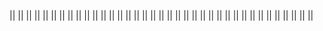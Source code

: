 <!-- ! !!!!!!!!! INIZIALIZZAZIONE !!!!!!!!!!!!!! !-->
<!-- progetto inizializzato con il comando in powershell 'composer create-project --prefer-dist laravel/laravel:^7.0 laravel-boolpress' -->
<!-- ? -1 db -->
<!-- creato db boolpress_db  aggancianto al file .env e cambiato nome db e psw e username in root-->
<!-- ? -2 authentication -->
<!-- installiamo i pacchetti di autentificazione con 'composer require laravel/ui:^2.4'
      Laraverl ui predispone pacchetti di autentificazione per registrazioni nuovi utenti, controllo di login,
     controller per mandare email per reimpostare la psw  il controller per il restante e lo spazio di archiviazione nomi -->
<!-- ? -2.1 vue -->
<!-- installiamo i pacchetti di vue --auth ('php artisan ui vue --auth') questo è possibile perche abbiamo installato il pack precedente di laravel ui -->
<!-- ?-2.1.1 attenzione -->
<!-- dopo l'installazione ci chiderà di fare'npm install && npm run dev' l'&& non funziona in powershell aprire il prompt con bash per avviare e attendere -->
<!-- ! allert con laravel ui ad oggi si usa ancora bootstrap 4 con jquery e popper.js -->
<!-- ? -3 migrate -->
<!-- dopo fatto tutto bisogna andare a fare una migrazione per connettere le tabelle create da laravel ui con il server (crea le cartelle di psw e utente e tutti i collegamenti per la 'protezione') -->
<!-- ? -4 login -->
<!-- dopo l'avvio del server(npm artisan serve) facciamo la registrazione ' simone-agentelazio -password' -->
<!-- dopo la registrazione eliminiamo la rotta per essa con un array in Auth e aggiungiamo ['register' => false] per non permettere altre registrazioni   -->
<!-- ? -5 refactoring -->
<!-- all'interno dell resources\ views creiamo le cartelle admin e guest grazie alle quali andremo a dividere tra ciò che vedrà l'amministratore e ciò che vedrà l'utente -->
<!-- cambiare le varie rotte tra web e homeController che riportano alle view -->
<!-- per cambiare la landing page da home ad admin bisogna cambiare ...public const HOME = '/home';.... in app/Providers/RouteServiceProvider.php  -->
<!-- cambiamo in guest/welcome in guest/home (cambiare anche la route in web.php) -->
<!-- ? -6 controller admin-->
<!-- creiamo un contoller per gestire le rotte admin con il comando 'php artisan make:controller Admin/HomeController -->
<!-- eliminiamo il controller middleware in home controller (non admin ma quello libero 'guest') -->
<!-- ? -7 web -->
<!-- aggiungiamo il middleware(auth) alla route /Admin cosi da non scriverlo nel controller -->
<!-- creiamo un group dove inserire le rotte che hanno admin/... , il middleware , il name della rotta. il prefix, il name space-->
<!-- ? -8 model -->
<!-- cereiamo il models del post (oggetto del nostro progetto) e la relativa migration per il server con il comando 'php artisan make:model Models/Post -m' -->
<!-- andiamo a modificare i paramiti della migration che creerà le nostre colonne nel db $table.... andando ad aggiungere i relativi parametri per definire il tipo di dato nel db (unique, string('title',50) ecc..) -->
<!-- in caso non sia stata creata dal comando nella migration dobbiamo aggiungere la parte relativa alla funzione down per il role back -->
<!-- lanciamo la migration con il comando ?php artisan migrate' e creiamo la nostra 'tuple ' nel db -->
<!-- ? -9 controller 'Posts'-->
<!-- creazione controller per la parte Post'lato back per le crud'  con il comando php artisan make:controller Admin/PostContoller --resource (con resource ci creerà tutte le funzioni crud nel controller in automatico ) -->
<!-- nel PostController agganciamo il modello creato precedentemete  use App\Models\Post -->
<!-- andiamo a collegare tutte le rotte in web.php utilizzando Route::resource... per prendere tutte le rotte inserite nel controller relativo al post -->
<!-- inserendo le rotte nel group admin tutte le rotte erediteranno i valori inseriti precedentemente nelle specifiche del group -->
<!-- ? CRUD POST  Admin (back and)-->
<!-- # index  (R)-->
<!-- andiamo a creare le pagine blade per le crud -->
<!-- specifichiamo in PostsController le rotte e creiamo le pagine di riferimento .  -->
<!-- possiamo inserire anche un order by  e scrivere qui anche linguaggio sql facendo $post=DB::query('.............')-->
<!-- Cominciamo con l'index nel controller e creiamo la pagina 'rotta presente nel view' in views/admin/index-->
<!-- nel layout presente di base in laravel ui è gia caricato il link per js css ecc -->
<!-- ! laravel ui usa bootsrap 4 -->
<!-- utilizzando carbon possiamo stilizzare le date -->
<!-- andiamo nella sezione del modello 'in questo caso Posts' importiamo Carbon con 'use Carbon\Carbon; -->
<!-- all'interno della classe model andremo a creare una funzione che grazie a parametri esterni ci permetterà di restituire una data     public function getFormattedDate($column, $format = 'd-m-Y H:i:s')
    {
        return Carbon::create($this->$column)->format($format);
    } -->
<!--# Show (R)  -->
<!-- creiamo un file show dove andremo a descrivere il dettaglio del post  poi andiamo nel controller e passiamo il dettaglio del'articolo (id) all view-->
<!-- in Laravel con la laravel dependency inception possiamo passare alle view direttamente il parametro del dettaglio senza andare a specificare il parametro tramite il quale ciò avviene -->
<!-- * pagination  -->
<!-- in laravel possiamo paginare  i risultati semplicemente impostando al posto di all nel controller di riferimento paginate e tra parentisi impostare la relets dei risultati  -->
<!-- dopo fatto questo nella pag della view di riferimento arriverà un parametro che noi possiamo prendere con  {{ $posts->links() }} per far apparire i link delle pagine dei post mancanti -->
<!-- andiamo ad imposta le rotte nei pulsanti della index -->
<!-- ! il punsante della cancellazione -->
<!-- il pulsante delete non deve restituire una pagina e la chiamata che deve eseguire è la delete ma lo facciamo con un form ---- vai a delete per ulteriori dettagli  -->
<!-- # CREATED (C) -->
<!-- visto che created e edit condividono lo stesso form ma con delle differenze per non entrare in un errore adiamo ad inizializzare una istanza vuota che in un secondo momento andremo a controllarne l'esistenza con la presenza o meno dell'id per visualizzare il form di creazione o modifica  -->
<!-- nel form in blade ricordarsi di mettere il name nei vari input dando ad esso il nome del parametro che troveremo in tabella -->
<!-- l'action porta allo store -->
<!-- inserire il token di autentificazione -->
<!-- # Edit () -->
<!-- nel controller passiamo alla view tutta l'istanza del post perché avremo i campi pre fillati da modificare, utilizziamo la depended inception -->
<!-- essendo un form pre fillato andremo ad aggiungere il value all'input   -->
<!-- andiamo ad unificare il form creando un include in resource ed includendo il'componente dove serve (create ed editi)'-->
<!-- andiamo a modificare il form del post per renderlo universale sia per il create che per l'edit -->
<!-- controlliamo l'esistenza del post passato tramite controller e andiamo ad impostare il metodo di output  -->
<!-- per l'update avremo bisogno del method patch mentre per lo store andrà bene il method post -->

<!-- #Store -->
<!-- nello store ci arrivano tutti i campi compilati dal form proveniente da create -->
<!-- recuperiamo i dati  da request -->
<!-- utilizziamo fill per comporre l'istanza aggiungiamo lo slug , salviamo , e facciamo un redirect allo show passando il post con compact -->
<!-- # update -->
<!-- nell' update ci arriva l'id del post ma andando ad usare la depended inception prendiamo tutta l'istanza-->
<!-- prendiamo in $data i dati ricevuti da request aggiungiamo lo slag e facciamo l'update -->
<!-- # DESTROY (D) -->
<!-- nel post controller andiamo nella funzione destroy e impostiamo i parametri della dependence inception per prendere il post specifico , poi applichiamo al post la funzione delete e nel return facciamo un redirected all'index -->
<!-- con la whit possiamo passare alla nuova index che è passata pre la funzione destroy una coppia di chiave valore con la quale andremo a creare un aller per l'avvenuta cancellazione ... questa coppia si chiama variabile di sessione che ha vita fino al prossimo refresh della pagina -->
<!-- in index prendiamo la variabile di sessione con l' @if(session(e il cosa abbiamo passato dal controller )) -->
<!-- * allert di conferma -->
<!-- creiamo un allert di conferma per la cancellazione , nel layout deve essere specificato uno yeld(segnaposto) per inserire il nostro eventuiale script poi apriamo una sezione nella nostra index e apriamo il tago script -->
<!-- creiamo la costante per prendere i bottoni e con la funzione 'document.querySelectorAll('')'     prendiamo tutti i btn elimina presenti in pagina (avremo usato getelementbyid se i FORM da prendere erano 1) e selezioniamo con i SELETTORI CSS LA CLASSE delete button -->
<!-- con un ciclo andiamo ad attaccare a tutti i form di delete un eventListener per rimanere in attesa dello scatenarsi dell'evento submit del btn al suo interno e blocchiamo il flusso dell'evento del form con e.preventDefault poi con confirm attendiamo che l'utenti confermi o meno se conferma si riprende con il submit senno l'esecuzione rimarrà annullata -->

||
||
||
||
||
||
||
||
||
||
||
||
||
||
||
||
||
||
||
||
||
||
||
||
||
||
||
||
||
||
||
||
||
||
||
||
||

<!-- ? VUE -->
<!-- in questa applicazione gestiremo la parte admin da laravel e la parte user experience con vue  -->
<!-- andiamo a creare in web.php una rotta di fallback cioè una rotta generiche ... una rotta che intercetta tutte le rotte che non possono entrare (per un motivo o per un altro ) nelle rotte create per l'admin o le auth
Route::get('{any?}', function () {
    return view('guest.home');
})->where('any', '.*');-->

<!--'{any?}' -> è un parametro dinamica che sta per 'accetta qualsiasi cosa'
where('any', '.*'); -> è una espressione regolare che dice prendi any che può essere di qualsiasi tipo qualsiasi carattere e in qualsiasi quantità
-->
<!--  nella guest home blade andiamo a gestire la nostra classica pagina html dove inseriremo vue . importiamo css e js dalle classiche rotte di compilazione -->
<!-- # problem compilazione js -->
<!-- essendo che abbiamo diviso tutto tra back e font andiamo a dividere anche la compilazione di js  -->
<!-- andiamo in resources / js e creiamo un nuovo file per il (front 'user') e in questo file inseriremo tutto lo script che andrà poi compilato da webpack -->
<!-- in app (back) andremo a lasciare (per quello che serve a noi in questo momento ) solo l'importazione di bootstrap ' che usa js per le modali e altre utility e in front -->
<!-- andiamo poi in webpack  e gli diciamo di compilare anche il nostro file front.js -->
<!-- # cambiamo la predisposizione di vue  -->
<!-- in resources/js/components prendiamo il file .vue e lo rinominiamo in App.vue-->
<!-- andiamo poi ad impostare vue come il solito
<script>
    export default {
        name:"App",
    }
</script>
  -->
<!-- in front.js andiamo a preparare lo scaffolding per la compilazione a componenti nel quale andiamo a importare il componente madre 'App'  -->
<!--
window.Vue = require("vue");
import App from "./components/App.vue";
const app = new Vue({
    el: "#root",
    render: h => h(App)
});
-->
<!-- con questo codice andiamo a dire a JS di importare vue , importare il componente app vue, inizializza una nuova applicazione che parte dall'elemento con id #root e come render della home sarà il componente app   -->
<!-- webpack compilerà il tutto e con npm run dev lo faremo compilare -->
<!-- potremo fare lo stesso con sass per  importare 2 file separati uno per il back(admin9 e uno per il front(guest)-->
<!-- * Nella views gust  -->
<!-- Dove andremo ad impostare il div con id root per vue andiamo ad inserire il template di html dove andremo a caricare il link per il css e le varie cdn se ne avremo bisogno e cosa importante nel body sarà presente solo il div con id root e in fine importiamo lo script 'front' dove abbiamo impostato la compilazione di vue  -->
<!--* Vue components -->
<!-- creiamo un componente esterno per importare l'header  -->
<!-- importiamo il componente in app -->
<!-- passiamo parte del titolo dell'header con prop -->
<!-- prepariamo il componente a ricevere le prop impostando in export e utilizzando la prop nel template -->
<!-- nel componente madre passiamo la prop o direttamente nel componente(no bind) o passando una proprietà 'un array|| un oggetto'(bind = dinamico) presente in data -->

<!-- ? Seeders -->
<!-- i seeders  servono per popolare in automatico le tabelle -->
<!-- possiamo creare tanti seeder quante sono le tabelle  -->
<!-- con il comando php artisan make:seeder NomedellatabellaTableSeeder -->
<!-- php artisan make:seeder PostsTableSeeder ---- avviato questo comando creato file in database/seeds-->
<!-- nel file seeder/PostsTableSeeder creeremo la logica per la creazione dei record sul db (le tuple)-->
<!-- possiamo partire da un un array associativo per i dati (in questo caso dati per la creazione dei nostri post) che conterranno title , content, image, slug  -->
<!-- giriamo sul nostro array e instanziamo un nuovo Post assegniamo i valori in base alle colonne o a mano o con fill ( bisogna poi impostare i parametri fillable nel model ) -->
<!-- una volta creato per avviare il seeder facciamo partire il comando : 'php artisan db:seed --class=PostsTableSeeder ' -->
<!-- in DatabaseSeeder possiamo elencare tutti i nostri seeder e in una volta sola cliamarli tutti insieme con lo stesso comando di prima ma senza la --class -->
<!-- # per vuotare tutto il db e resettare tutte le tuple di tutto il db usiamo php artisan migrate:refresh  -->

<!-- ? FAKER -->
<!-- in laravel possiamo creare dei dati fake ma plausibili per popolare il nostro db di dati verosimili per lo sviluppo  -->
<!-- bisogna disinstallare il vecchio pacchetto di fzaninotto installato di serie con :' composer remove fzaninotto/faker' ed installare il nuovo con :'composer require fakerphp/faker' -->
<!-- importiamo il 'modello faker' use Faker\Generator as Faker; e impostimao la funzione run come primo parametro dicendogli di usare la classe Faker e tutti i suoi metodi -->
<!-- non avendo più un array di riferimento useremo un ciclo for per dire quante tuple creare per riempire i dati  -->
<!-- passiamo i parametri prendendoli dalla docs di faker php  -->
<!-- inseriamo il parametro str del metodo string per lo slug (lo inseriamo noi ) -->
<!-- lanciamo il comando per il seed -->

<!-- ? validation -->
<!-- le validazioni le facciamo nei campi di interazione con la persona fisica che utilizza l'applicativo percio nel nostro caso lo faremo dove ci sono i form ( in store e in update) -->
<!-- prendiamo con $request i dati provenienti dal form e con il valore del campo di input facciamo le nostre validazioni  -->
<!-- se non viene passata una validazione si vieni rendirizzati verso la stessa pagina da dove è partita kla richiesta ma con l'agiunta della errorsbag che andremo a leggere con $errors nella stessa pagina -->
<!-- creiamo un if dove vedremo se c'è una proprietà nella pg con $errors e creiamo un allert per leggere gli errori  -->
<!-- possiamo customize i messaggi di errore sia per tipo sia per tipo specifico in un dato input   -->
<!-- apriamo un array di seguito alla validazione nel Post controller ' von i : possiamo prendere alcuni valori nel campo di appartenenza '-->
<!-- in edit che abbiamo la situazione dove modificando i dati potremo avere la necessità di baypassare la validazione unique essendo che non modifichiamo obbligatoriamente un campo che dovrebbeessere unico  -->
<!-- nella validazione lato controller update andremo a modificare la stringa del campo unique e creando un array andremo a dettare alcune regole per far saltare il controllo alla tuple con l'id che stiamo modificando -->
<!-- sostituiamo la stringa del tipo di controllo inserendo la classe Rule:: (Rule::unique('posts')->ignore($post->id))  Rule ovviamente va importata nel controller-->
<!-- andiamo nei campi del form ed aggiungiamo old per evitare che in caso di errore si refreschi il valore inserito precedentemente -->
<!-- aggiungiamo l'errore sotto il campo oggetto dell'errore e stampiamo l'errore ... grazie a bootstrap usiamo le classi css e la logica per vedere se c'è un errore  @error('title')   @enderror  controlla se c'è un errore nel campo title   con la classe invalid-feedback(bootstrap) mettiamo un div che in caso venga scritta la classe is invalid 'il che vuol dire se ha trovato un errore' farà apparire il div nella quale scriveremo l'errore -->

<!-- ? API -->
<!-- all'interno di routs/api.php possiamo creare le nostre rotte api per esporre i nostri dati e vederli sia dalla nostra app che da altre api -->
<!-- il processo rimane sempre lo stesso ... creiamo una rotta , creiamo un controller , nel controller leggo il modello , con eloquent prendo quello che mi serve e poi do una risposta-->
<!-- # CRUD API -->
<!-- creiamo un controller saparato in una carella a parte perciò eseguiamo il comando :'php artisan make:controller Api/PostController --api'  che ci creerà la cartella con un controller apposta per le api eliminando le funzioni che non ci servono -->
<!-- creiamo un RouteGroup per evitare di mettere sempre api\Post controller e poi andiamo a definire il la funzione index nel controller api -->
<!-- nel controller andiamo a definire il  modello del Post -->

<!-- ? INDEX -->
<!-- andiamo nella funzione index , prendiamo tutti i post con $posts = Post::all();   il suo risultato è una collection ma nella funzione return response()->json($posts) json si aspetta un array .... usando laravel questo problema si risolve in automatico  , per mandare piu dati dobbiamo mandare la risposta json con compact json(conpact('posts','frutta','verdura'))  -->
<!-- ? SHOW -->
<!-- nella funzione show restituiamo il json di uno specifico post perciò inseriamo l'ID -->
<!-- in route/api.php andiamo a definire la rotta dell'api show -->
<!-- in post controller usiamo la dependency inception per prendere l'istanza del modello  -->
<!-- ? DESTROY-->
<!-- nella destroy non mi aspetto di ritornare dietro un json ma uno status  Post::destroy($id);  return response(' ', 204); -->
